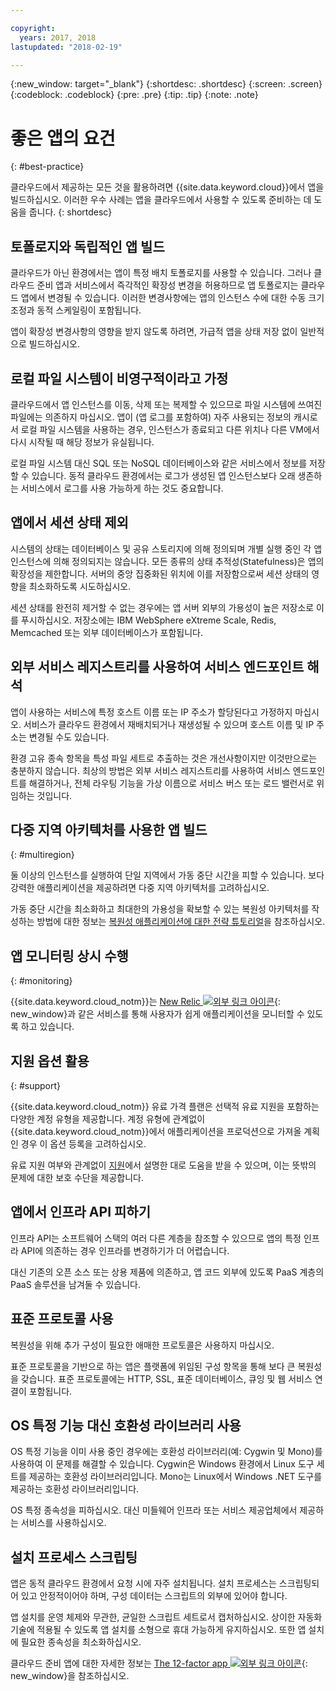 ```yaml
---

copyright:
  years: 2017, 2018
lastupdated: "2018-02-19"

---
```


{:new_window: target="_blank"}
{:shortdesc: .shortdesc}
{:screen: .screen}
{:codeblock: .codeblock}
{:pre: .pre}
{:tip: .tip}
{:note: .note}

# 좋은 앱의 요건
{: #best-practice}

클라우드에서 제공하는 모든 것을 활용하려면 {{site.data.keyword.cloud}}에서 앱을 빌드하십시오. 이러한 우수 사례는 앱을 클라우드에서 사용할 수 있도록 준비하는 데 도움을 줍니다.
{: shortdesc}

## 토폴로지와 독립적인 앱 빌드

클라우드가 아닌 환경에서는 앱이 특정 배치 토폴로지를 사용할 수 있습니다. 그러나 클라우드 준비 앱과 서비스에서 즉각적인 확장성 변경을 허용하므로 앱 토폴로지는 클라우드 앱에서 변경될 수 있습니다. 이러한 변경사항에는 앱의 인스턴스 수에 대한 수동 크기 조정과 동적 스케일링이 포함됩니다.

앱이 확장성 변경사항의 영향을 받지 않도록 하려면, 가급적 앱을 상태 저장 없이 일반적으로 빌드하십시오.

## 로컬 파일 시스템이 비영구적이라고 가정

클라우드에서 앱 인스턴스를 이동, 삭제 또는 복제할 수 있으므로 파일 시스템에 쓰여진 파일에는 의존하지 마십시오. 앱이 (앱 로그를 포함하여) 자주 사용되는 정보의 캐시로서 로컬 파일 시스템을 사용하는 경우, 인스턴스가 종료되고 다른 위치나 다른 VM에서 다시 시작될 때 해당 정보가 유실됩니다.

로컬 파일 시스템 대신 SQL 또는 NoSQL 데이터베이스와 같은 서비스에서 정보를 저장할 수 있습니다. 동적 클라우드 환경에서는 로그가 생성된 앱 인스턴스보다 오래 생존하는 서비스에서 로그를 사용 가능하게 하는 것도 중요합니다.

## 앱에서 세션 상태 제외

시스템의 상태는 데이터베이스 및 공유 스토리지에 의해 정의되며 개별 실행 중인 각 앱 인스턴스에 의해 정의되지는 않습니다. 모든 종류의 상태 추적성(Statefulness)은 앱의 확장성을 제한합니다. 서버의 중앙 집중화된 위치에 이를 저장함으로써 세션 상태의 영향을 최소화하도록 시도하십시오.

세션 상태를 완전히 제거할 수 없는 경우에는 앱 서버 외부의 가용성이 높은 저장소로 이를 푸시하십시오. 저장소에는 IBM WebSphere eXtreme Scale, Redis, Memcached 또는 외부 데이터베이스가 포함됩니다.

## 외부 서비스 레지스트리를 사용하여 서비스 엔드포인트 해석

앱이 사용하는 서비스에 특정 호스트 이름 또는 IP 주소가 할당된다고 가정하지 마십시오. 서비스가 클라우드 환경에서 재배치되거나 재생성될 수 있으며 호스트 이름 및 IP 주소는 변경될 수도 있습니다.

환경 고유 종속 항목을 특성 파일 세트로 추출하는 것은 개선사항이지만 이것만으로는 충분하지 않습니다. 최상의 방법은 외부 서비스 레지스트리를 사용하여 서비스 엔드포인트를 해결하거나, 전체 라우팅 기능을 가상 이름으로 서비스 버스 또는 로드 밸런서로 위임하는 것입니다.

## 다중 지역 아키텍처를 사용한 앱 빌드
{: #multiregion}

둘 이상의 인스턴스를 실행하여 단일 지역에서 가동 중단 시간을 피할 수 있습니다. 보다 강력한 애플리케이션을 제공하려면 다중 지역 아키텍처를 고려하십시오.

가동 중단 시간을 최소화하고 최대한의 가용성을 확보할 수 있는 복원성 아키텍처를 작성하는 방법에 대한 정보는 [복원성 애플리케이션에 대한 전략 튜토리얼](/docs/tutorials/strategies-for-resilient-applications.html)을 참조하십시오.

## 앱 모니터링 상시 수행
{: #monitoring}

{{site.data.keyword.cloud_notm}}는 [New Relic ![외부 링크 아이콘](../icons/launch-glyph.svg)](http://newrelic.com/){: new_window}과 같은 서비스를 통해 사용자가 쉽게 애플리케이션을 모니터할 수 있도록 하고 있습니다.

## 지원 옵션 활용
{: #support}

{{site.data.keyword.cloud_notm}} 유료 가격 플랜은 선택적 유료 지원을 포함하는 다양한 계정 유형을 제공합니다. 계정 유형에 관계없이 {{site.data.keyword.cloud_notm}}에서 애플리케이션을 프로덕션으로 가져올 계획인 경우 이 옵션 등록을 고려하십시오.

유료 지원 여부와 관계없이 [지원](/docs/get-support/howtogetsupport.html#getting-customer-support)에서 설명한 대로 도움을 받을 수 있으며, 이는 뜻밖의 문제에 대한 보호 수단을 제공합니다.

## 앱에서 인프라 API 피하기

인프라 API는 소프트웨어 스택의 여러 다른 계층을 참조할 수 있으므로 앱의 특정 인프라 API에 의존하는 경우 인프라를 변경하기가 더 어렵습니다.

대신 기존의 오픈 소스 또는 상용 제품에 의존하고, 앱 코드 외부에 있도록 PaaS 계층의 PaaS 솔루션을 남겨둘 수 있습니다.

## 표준 프로토콜 사용

복원성을 위해 추가 구성이 필요한 애매한 프로토콜은 사용하지 마십시오.

표준 프로토콜을 기반으로 하는 앱은 플랫폼에 위임된 구성 항목을 통해 보다 큰 복원성을 갖습니다. 표준 프로토콜에는 HTTP, SSL, 표준 데이터베이스, 큐잉 및 웹 서비스 연결이 포함됩니다.

## OS 특정 기능 대신 호환성 라이브러리 사용

OS 특정 기능을 이미 사용 중인 경우에는 호환성 라이브러리(예: Cygwin 및 Mono)를 사용하여 이 문제를 해결할 수 있습니다. Cygwin은 Windows 환경에서 Linux 도구 세트를 제공하는 호환성 라이브러리입니다. Mono는 Linux에서 Windows .NET 도구를 제공하는 호환성 라이브러리입니다.

OS 특정 종속성을 피하십시오. 대신 미들웨어 인프라 또는 서비스 제공업체에서 제공하는 서비스를 사용하십시오.

## 설치 프로세스 스크립팅

앱은 동적 클라우드 환경에서 요청 시에 자주 설치됩니다. 설치 프로세스는 스크립팅되어 있고 안정적이어야 하며, 구성 데이터는 스크립트의 외부에 있어야 합니다.

앱 설치를 운영 체제와 무관한, 균일한 스크립트 세트로서 캡처하십시오. 상이한 자동화 기술에 적용될 수 있도록 앱 설치를 소형으로 휴대 가능하게 유지하십시오. 또한 앱 설치에 필요한 종속성을 최소화하십시오.

클라우드 준비 앱에 대한 자세한 정보는 [The 12-factor app ![외부 링크 아이콘](../icons/launch-glyph.svg)](http://12factor.net/){: new_window}을 참조하십시오.


